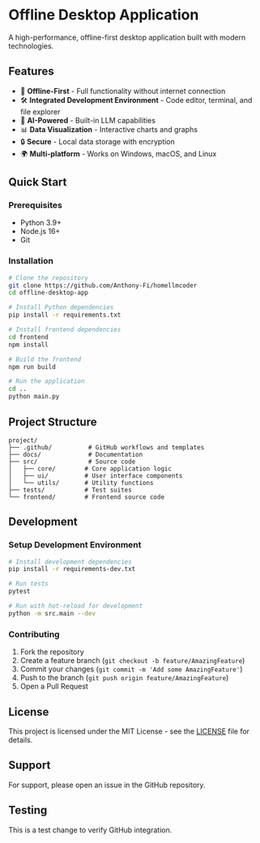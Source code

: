 # Offline Desktop Application

A high-performance, offline-first desktop application built with modern technologies.

## Features

- 🚀 **Offline-First** - Full functionality without internet connection
- 🛠 **Integrated Development Environment** - Code editor, terminal, and file explorer
- 🤖 **AI-Powered** - Built-in LLM capabilities
- 📊 **Data Visualization** - Interactive charts and graphs
- 🔒 **Secure** - Local data storage with encryption
- 🌍 **Multi-platform** - Works on Windows, macOS, and Linux

## Quick Start

### Prerequisites
- Python 3.9+
- Node.js 16+
- Git

### Installation
```bash
# Clone the repository
git clone https://github.com/Anthony-Fi/homellmcoder
cd offline-desktop-app

# Install Python dependencies
pip install -r requirements.txt

# Install frontend dependencies
cd frontend
npm install

# Build the frontend
npm run build

# Run the application
cd ..
python main.py
```

## Project Structure

```
project/
├── .github/          # GitHub workflows and templates
├── docs/             # Documentation
├── src/              # Source code
│   ├── core/        # Core application logic
│   ├── ui/          # User interface components
│   └── utils/       # Utility functions
├── tests/           # Test suites
└── frontend/        # Frontend source code
```

## Development

### Setup Development Environment
```bash
# Install development dependencies
pip install -r requirements-dev.txt

# Run tests
pytest

# Run with hot-reload for development
python -m src.main --dev
```

### Contributing
1. Fork the repository
2. Create a feature branch (`git checkout -b feature/AmazingFeature`)
3. Commit your changes (`git commit -m 'Add some AmazingFeature'`)
4. Push to the branch (`git push origin feature/AmazingFeature`)
5. Open a Pull Request

## License

This project is licensed under the MIT License - see the [LICENSE](LICENSE) file for details.

## Support

For support, please open an issue in the GitHub repository.
## Testing
This is a test change to verify GitHub integration.
